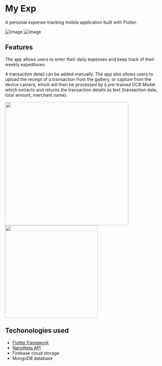# My Exp

A personal expense-tracking mobile application built with Flutter. 

![image](https://user-images.githubusercontent.com/81064869/176392873-16705454-7963-4acd-9696-50eba6a187d6.png)
![image](https://user-images.githubusercontent.com/81064869/176393245-f588d104-83b6-42e0-af29-3121cfa8da08.png)


## Features

The app allows users to enter their daily expenses and keep track of their weekly expeditures.

A transaction detail can be added manually. The app also allows users to upload the receipt of a transaction from the galllery, or capture from the device camera, which will then be processed by a pre-trained OCR Model which extracts and returns the transaction details as text (transaction date, total amount, merchant name).

<img src="https://user-images.githubusercontent.com/81064869/176393569-6853245f-b8e4-4562-81f2-ebd5d39532f0.jpg" width="400"> <img src="https://user-images.githubusercontent.com/81064869/176415798-b398efca-4742-48cb-886e-20059f218b3a.png" width="300">

## Techonologies used

- [Flutter framework](https://flutter.dev/)
- [NanoNets API](https://nanonets.com/)
- Firebase cloud storage
- MongoDB database

